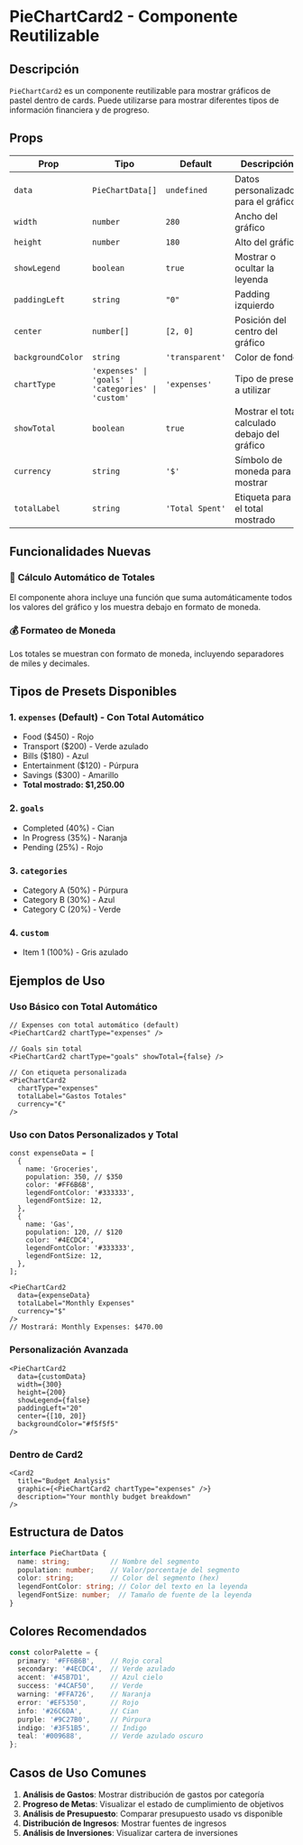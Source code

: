 # PieChartCard2 - Componente Reutilizable

## Descripción
`PieChartCard2` es un componente reutilizable para mostrar gráficos de pastel dentro de cards. Puede utilizarse para mostrar diferentes tipos de información financiera y de progreso.

## Props

| Prop | Tipo | Default | Descripción |
|------|------|---------|-------------|
| `data` | `PieChartData[]` | `undefined` | Datos personalizados para el gráfico |
| `width` | `number` | `280` | Ancho del gráfico |
| `height` | `number` | `180` | Alto del gráfico |
| `showLegend` | `boolean` | `true` | Mostrar o ocultar la leyenda |
| `paddingLeft` | `string` | `"0"` | Padding izquierdo |
| `center` | `number[]` | `[2, 0]` | Posición del centro del gráfico |
| `backgroundColor` | `string` | `'transparent'` | Color de fondo |
| `chartType` | `'expenses' \| 'goals' \| 'categories' \| 'custom'` | `'expenses'` | Tipo de preset a utilizar |
| `showTotal` | `boolean` | `true` | Mostrar el total calculado debajo del gráfico |
| `currency` | `string` | `'$'` | Símbolo de moneda para mostrar |
| `totalLabel` | `string` | `'Total Spent'` | Etiqueta para el total mostrado |

## Funcionalidades Nuevas

### 🧮 **Cálculo Automático de Totales**
El componente ahora incluye una función que suma automáticamente todos los valores del gráfico y los muestra debajo en formato de moneda.

### 💰 **Formateo de Moneda**
Los totales se muestran con formato de moneda, incluyendo separadores de miles y decimales.

## Tipos de Presets Disponibles

### 1. `expenses` (Default) - **Con Total Automático**
- Food ($450) - Rojo
- Transport ($200) - Verde azulado  
- Bills ($180) - Azul
- Entertainment ($120) - Púrpura
- Savings ($300) - Amarillo
- **Total mostrado: $1,250.00**

### 2. `goals`
- Completed (40%) - Cian
- In Progress (35%) - Naranja
- Pending (25%) - Rojo

### 3. `categories`
- Category A (50%) - Púrpura
- Category B (30%) - Azul
- Category C (20%) - Verde

### 4. `custom`
- Item 1 (100%) - Gris azulado

## Ejemplos de Uso

### Uso Básico con Total Automático
```tsx
// Expenses con total automático (default)
<PieChartCard2 chartType="expenses" />

// Goals sin total
<PieChartCard2 chartType="goals" showTotal={false} />

// Con etiqueta personalizada
<PieChartCard2 
  chartType="expenses" 
  totalLabel="Gastos Totales"
  currency="€"
/>
```

### Uso con Datos Personalizados y Total
```tsx
const expenseData = [
  {
    name: 'Groceries',
    population: 350, // $350
    color: '#FF6B6B',
    legendFontColor: '#333333',
    legendFontSize: 12,
  },
  {
    name: 'Gas',
    population: 120, // $120
    color: '#4ECDC4',
    legendFontColor: '#333333',
    legendFontSize: 12,
  },
];

<PieChartCard2 
  data={expenseData} 
  totalLabel="Monthly Expenses"
  currency="$"
/>
// Mostrará: Monthly Expenses: $470.00
```

### Personalización Avanzada
```tsx
<PieChartCard2 
  data={customData}
  width={300}
  height={200}
  showLegend={false}
  paddingLeft="20"
  center={[10, 20]}
  backgroundColor="#f5f5f5"
/>
```

### Dentro de Card2
```tsx
<Card2 
  title="Budget Analysis" 
  graphic={<PieChartCard2 chartType="expenses" />} 
  description="Your monthly budget breakdown" 
/>
```

## Estructura de Datos

```typescript
interface PieChartData {
  name: string;          // Nombre del segmento
  population: number;    // Valor/porcentaje del segmento
  color: string;         // Color del segmento (hex)
  legendFontColor: string; // Color del texto en la leyenda
  legendFontSize: number;  // Tamaño de fuente de la leyenda
}
```

## Colores Recomendados

```typescript
const colorPalette = {
  primary: '#FF6B6B',    // Rojo coral
  secondary: '#4ECDC4',  // Verde azulado
  accent: '#45B7D1',     // Azul cielo
  success: '#4CAF50',    // Verde
  warning: '#FFA726',    // Naranja
  error: '#EF5350',      // Rojo
  info: '#26C6DA',       // Cian
  purple: '#9C27B0',     // Púrpura
  indigo: '#3F51B5',     // Índigo
  teal: '#009688',       // Verde azulado oscuro
};
```

## Casos de Uso Comunes

1. **Análisis de Gastos**: Mostrar distribución de gastos por categoría
2. **Progreso de Metas**: Visualizar el estado de cumplimiento de objetivos
3. **Análisis de Presupuesto**: Comparar presupuesto usado vs disponible
4. **Distribución de Ingresos**: Mostrar fuentes de ingresos
5. **Análisis de Inversiones**: Visualizar cartera de inversiones
